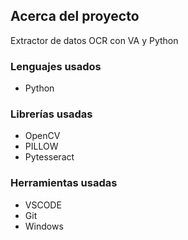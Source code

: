 ## **Acerca del proyecto**

Extractor de datos OCR con VA y Python

### **Lenguajes usados**

- Python

### **Librerías usadas**

- OpenCV
- PILLOW
- Pytesseract

### **Herramientas usadas** 

- VSCODE
- Git
- Windows

